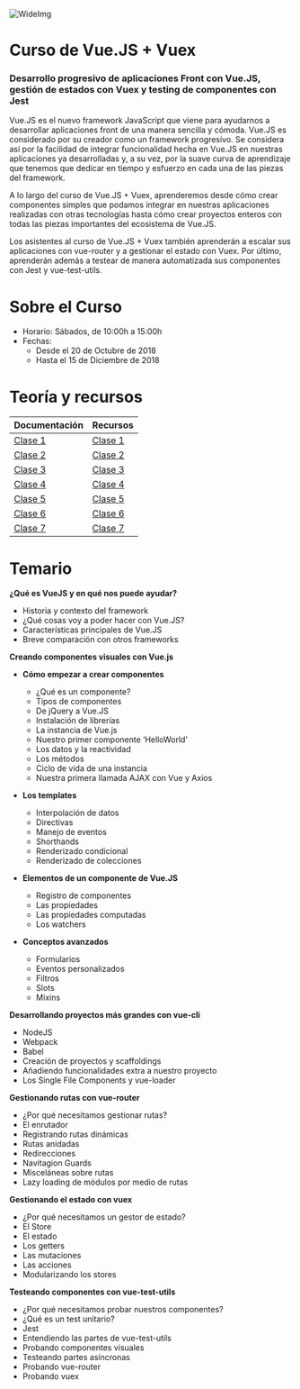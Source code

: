 ![WideImg](http://fictizia.com/img/github/Fictizia-plan-estudios-github.jpg)

# Curso de Vue.JS + Vuex
### Desarrollo progresivo de aplicaciones Front con Vue.JS, gestión de estados con Vuex y testing de componentes con Jest

Vue.JS es el nuevo framework JavaScript que viene para ayudarnos a desarrollar aplicaciones front de una manera sencilla y cómoda. Vue.JS es considerado por su creador como un framework progresivo. Se considera así por la facilidad de integrar funcionalidad hecha en Vue.JS en nuestras aplicaciones ya desarrolladas y, a su vez, por la suave curva de aprendizaje que tenemos que dedicar en tiempo y esfuerzo en cada una de las piezas del framework.

A lo largo del curso de Vue.JS + Vuex, aprenderemos desde cómo crear componentes simples que podamos integrar en nuestras aplicaciones realizadas con otras tecnologías hasta cómo crear proyectos enteros con todas las piezas importantes del ecosistema de Vue.JS.

Los asistentes al curso de Vue.JS + Vuex también aprenderán a escalar sus aplicaciones con vue-router y a gestionar el estado con Vuex. Por último, aprenderán además a testear de manera automatizada sus componentes con Jest y vue-test-utils.


Sobre el Curso
=================

- Horario: Sábados, de 10:00h a 15:00h
- Fechas: 
  * Desde el 20 de Octubre de 2018 
  * Hasta el 15 de Diciembre de 2018


Teoría y recursos
=================

| Documentación                       | Recursos                              |
| ----------------------------------- | ------------------------------------- |
| [Clase 1](clases/clase-1/README.md) | [Clase 1](clases/clase-1/RECURSOS.md) | 
| [Clase 2](clases/clase-2/README.md) | [Clase 2](clases/clase-2/RECURSOS.md) |
| [Clase 3](clases/clase-3/README.md) | [Clase 3](clases/clase-3/RECURSOS.md) | 
| [Clase 4](clases/clase-4/README.md) | [Clase 4](clases/clase-4/RECURSOS.md) |
| [Clase 5](clases/clase-5/README.md) | [Clase 5](clases/clase-5/RECURSOS.md) |
| [Clase 6](clases/clase-6/README.md) | [Clase 6](clases/clase-6/RECURSOS.md) |
| [Clase 7](clases/clase-7/README.md) | [Clase 7](clases/clase-7/RECURSOS.md) |

Temario
=================

**¿Qué es VueJS y en qué nos puede ayudar?**
* Historia y contexto del framework
* ¿Qué cosas voy a poder hacer con Vue.JS?
* Características principales de Vue.JS
* Breve comparación con otros frameworks

**Creando componentes visuales con Vue.js**
* **Cómo empezar a crear componentes**
  * ¿Qué es un componente?
  * Tipos de componentes
  * De jQuery a Vue.JS
  * Instalación de librerías
  * La instancia de Vue.js
  * Nuestro primer componente ‘HelloWorld’
  * Los datos y la reactividad
  * Los métodos
  * Ciclo de vida de una instancia
  * Nuestra primera llamada AJAX con Vue y Axios

* **Los templates**
  * Interpolación de datos
  * Directivas
  * Manejo de eventos
  * Shorthands
  * Renderizado condicional
  * Renderizado de colecciones

* **Elementos de un componente de Vue.JS**
  * Registro de componentes
  * Las propiedades
  * Las propiedades computadas
  * Los watchers

* **Conceptos avanzados**
  * Formularios
  * Eventos personalizados
  * Filtros
  * Slots
  * Mixins

**Desarrollando proyectos más grandes con vue-cli**
* NodeJS
* Webpack
* Babel
* Creación de proyectos y scaffoldings
* Añadiendo funcionalidades extra a nuestro proyecto
* Los Single File Components y vue-loader

**Gestionando rutas con vue-router**
* ¿Por qué necesitamos gestionar rutas?
* El enrutador
* Registrando rutas dinámicas
* Rutas anidadas
* Redirecciones
* Navitagion Guards
* Misceláneas sobre rutas
* Lazy loading de módulos por medio de rutas

**Gestionando el estado con vuex**
* ¿Por qué necesitamos un gestor de estado?
* El Store
* El estado
* Los getters
* Las mutaciones
* Las acciones
* Modularizando los stores

**Testeando componentes con vue-test-utils**
* ¿Por qué necesitamos probar nuestros componentes?
* ¿Qué es un test unitario?
* Jest
* Entendiendo las partes de vue-test-utils
* Probando componentes visuales
* Testeando partes asíncronas
* Probando vue-router
* Probando vuex